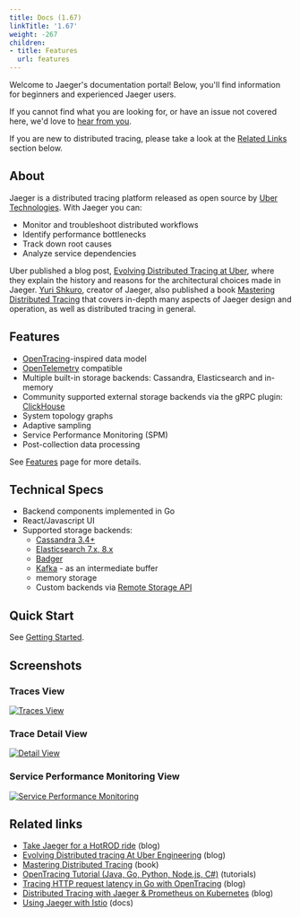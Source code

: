 ```yaml
---
title: Docs (1.67)
linkTitle: '1.67'
weight: -267
children:
- title: Features
  url: features
---
```


Welcome to Jaeger's documentation portal! Below, you'll find information for beginners and experienced Jaeger users.

If you cannot find what you are looking for, or have an issue not covered here, we'd love to [hear from you](/get-in-touch/).

If you are new to distributed tracing, please take a look at the [Related Links](#related-links) section below.

## About

Jaeger is a distributed tracing platform released as open source by [Uber Technologies][ubeross].
With Jaeger you can:

* Monitor and troubleshoot distributed workflows
* Identify performance bottlenecks
* Track down root causes
* Analyze service dependencies

Uber published a blog post, [Evolving Distributed Tracing at Uber](https://eng.uber.com/distributed-tracing/), where they explain the history and reasons for the architectural choices made in Jaeger. [Yuri Shkuro](https://shkuro.com), creator of Jaeger, also published a book [Mastering Distributed Tracing](https://shkuro.com/books/2019-mastering-distributed-tracing/) that covers in-depth many aspects of Jaeger design and operation, as well as distributed tracing in general.

## Features

  * [OpenTracing](https://opentracing.io/)-inspired data model
  * [OpenTelemetry](https://opentelemetry.io/) compatible
  * Multiple built-in storage backends: Cassandra, Elasticsearch and in-memory
  * Community supported external storage backends via the gRPC plugin: [ClickHouse](https://github.com/jaegertracing/jaeger-clickhouse)
  * System topology graphs
  * Adaptive sampling
  * Service Performance Monitoring (SPM)
  * Post-collection data processing

See [Features](./features/) page for more details.

## Technical Specs

  * Backend components implemented in Go
  * React/Javascript UI
  * Supported storage backends:
    * [Cassandra 3.4+](./deployment/#cassandra)
    * [Elasticsearch 7.x, 8.x](./deployment/#elasticsearch)
    * [Badger](./deployment/#badger---local-storage)
    * [Kafka](./deployment/#kafka) - as an intermediate buffer
    * memory storage
    * Custom backends via [Remote Storage API](./deployment/#remote-storage)

## Quick Start

See [Getting Started](./getting-started/).

## Screenshots

### Traces View
[![Traces View](/img/traces-ss.png)](/img/traces-ss.png)

### Trace Detail View
[![Detail View](/img/trace-detail-ss.png)](/img/trace-detail-ss.png)

### Service Performance Monitoring View
[![Service Performance Monitoring](/img/frontend-ui/spm.png)](/img/frontend-ui/spm.png)

## Related links
- [Take Jaeger for a HotROD ride](https://medium.com/jaegertracing/take-jaeger-for-a-hotrod-ride-233cf43e46c2) (blog)
- [Evolving Distributed tracing At Uber Engineering](https://eng.uber.com/distributed-tracing/) (blog)
- [Mastering Distributed Tracing](https://shkuro.com/books/2019-mastering-distributed-tracing/) (book)
- [OpenTracing Tutorial (Java, Go, Python, Node.js, C#)](https://github.com/yurishkuro/opentracing-tutorial/) (tutorials)
- [Tracing HTTP request latency in Go with OpenTracing](https://medium.com/opentracing/tracing-http-request-latency-in-go-with-opentracing-7cc1282a100a) (blog)
- [Distributed Tracing with Jaeger & Prometheus on Kubernetes](https://blog.openshift.com/openshift-commons-briefing-82-distributed-tracing-with-jaeger-prometheus-on-kubernetes/) (blog)
- [Using Jaeger with Istio](https://istio.io/latest/docs/tasks/observability/distributed-tracing/jaeger/) (docs)

[ubeross]: http://uber.github.io
